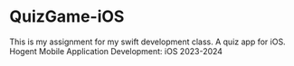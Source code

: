 # QuizGame-iOS
This is my assignment for my swift development class. A quiz app for iOS. Hogent Mobile Application Development: iOS 2023-2024
